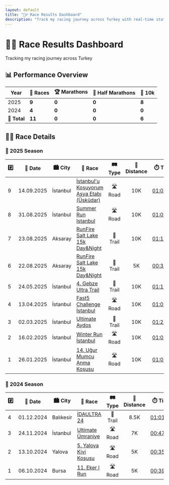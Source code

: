 ```yaml
---
layout: default
title: "🏃‍♂️ Race Results Dashboard"
description: "Track my racing journey across Turkey with real-time statistics and performance data"
---
```


<div class="hero-section">
  <h1 class="hero-title">🏃‍♂️ Race Results Dashboard</h1>
  <p class="hero-subtitle">Tracking my racing journey across Turkey</p>
</div>

## 📊 Performance Overview

| Year         | 🏁 Races     | 🏆 Marathons | 🥈 Half Marathons | 🥉 10k |
|--------------|-----------| -----------| -----------| -----------|
| 2025 |  **9**|  **0**| **0**| **8**|
| 2024 |  **4**|  **0**| **0**| **0**|
| **🎯 Total** |  **11**|  **0** | **0**| **6**|

## 🏃‍♂️ Race Details

### 🌟 2025 Season

|#️⃣ | 📅 Date         | 🏙️ City |  🏁 Race     | 🛤️ Type | 📏 Distance |⏱️ Time |
|--|:------------:|----|-----------|:----------:|:-------:|:---------:
|9 | 14.09.2025 | İstanbul | [İstanbul'u Koşuyorum Asya Etabı (Üsküdar)](https://istanbulukosuyorum.istanbul) | 🛣️ Road | 10K  | [01:00:22](https://results.splittime.nl/results/ShowEvent.aspx?EventID=5833) |
|8 | 31.08.2025 | İstanbul | [Summer Run Istanbul](https://summerrun.com.tr) | 🛣️ Road | 10K  | [01:04:05](https://www.racetecresults.com/myresults.aspx?uid=19782-117-2-99080) |
|7 | 23.08.2025 | Aksaray | [RunFire Salt Lake 15k Day&Night](https://runfiresaltlake.com) | 🌲 Trail | 10K  | [01:11:07](https://www.racetecresults.com/MyResults.aspx?uid=19782-116-9-93732) |
|6 | 22.08.2025 | Aksaray | [RunFire Salt Lake 15k Day&Night](https://runfiresaltlake.com) | 🌲 Trail | 5K  | [00:31:41](https://www.racetecresults.com/MyResults.aspx?uid=19782-116-9-93732) |
|5 | 24.05.2025 | İstanbul | [4. Gebze Ultra Trail](https://www.gebzeultratrail.com/) | 🌲 Trail | 10K  | [01:18:39](https://merbetiming.com/results/G-Live/g-live.html?f=..%2Fgebzeultra%2F2025%2Fgebze_ultra_trail_kosusu-2025.clax&B=10256) |
|4 | 13.04.2025 | İstanbul | [Fast5 Challenge İstanbul](https://fast5challenge.com) | 🛣️ Road | 10K  | [01:02:21](https://hurratiming.com/event/15/21) |
|3 | 02.03.2025 | İstanbul | [Ultimate Aydos](https://www.teamkronos.com/ultimate-aydos) | 🌲 Trail | 10K  | [01:23:14](https://hurratiming.com/event/6/4) |
|2 | 16.02.2025 | İstanbul | [Winter Run İstanbul](https://winterrunistanbul.com/) | 🛣️ Road | 10K  | [01:04:47](https://my.raceresult.com/325884/results) |
|1 | 26.01.2025 | İstanbul | [14. Uğur Mumcu Anma Koşusu](https://www.kartal.bel.tr/Belediyemiz/Haberler/41127) | 🛣️ Road | 10K  | [01:06:16](https://hurratiming.com/event/3) |

### 🎯 2024 Season

|#️⃣ | 📅 Date         | 🏙️ City |  🏁 Race     | 🛤️ Type | 📏 Distance |⏱️ Time |
|--|:------------:|----|-----------|:----------:|:-------:|:---------:
|4 | 01.12.2024 | Balıkesir | [İDAULTRA 24](https://www.idaultra.com/#intro) | 🌲 Trail | 8.5K  | [01:01:02](https://argeustiming.com/results/g-live/g-live.html?f=../idaultra/2024/ida2024.clax) |
|3 | 24.11.2024 | İstanbul | [Ultimate Ümraniye](https://www.teamkronos.com/ultimate-umraniye) | 🛣️ Road | 7K  | [00:47:41](https://hurratiming.com/live/race/ultimateumraniye) |
|2 | 13.10.2024 | Yalova | [5. Yalova Kivi Koşusu](https://kivikosusu.com/) | 🛣️ Road | 5K  | [00:35:28](https://racetiming.com.tr/sonuclar/5-yalova-kivi-kosusu-2024/) |
|1 | 06.10.2024 | Bursa | [11. Eker I Run](https://www.ekerkosu.com/) | 🛣️ Road | 5K | [00:39:37](https://sonuc.plustiming.com/myresults.aspx?uid=16389-281-3-238347) |
